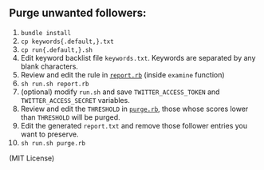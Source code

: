 ## Purge unwanted followers:

1. `bundle install`
1. `cp keywords{.default,}.txt`
1. `cp run{.default,}.sh`
1. Edit keyword backlist file `keywords.txt`. Keywords are separated by any blank characters.
1. Review and edit the rule in [`report.rb`](report.rb) (inside `examine` function)
1. `sh run.sh report.rb`
1. (optional) modify `run.sh` and save `TWITTER_ACCESS_TOKEN` and `TWITTER_ACCESS_SECRET` variables.
1. Review and edit the `THRESHOLD` in [`purge.rb`](purge.rb), those whose scores lower than `THRESHOLD` will be purged.
1. Edit the generated `report.txt` and remove those follower entries you want to preserve.
1. `sh run.sh purge.rb`


(MIT License)
